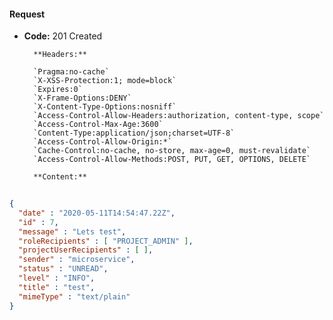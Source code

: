 #### Request

* **Code:** 201 Created

        **Headers:**

        `Pragma:no-cache`
        `X-XSS-Protection:1; mode=block`
        `Expires:0`
        `X-Frame-Options:DENY`
        `X-Content-Type-Options:nosniff`
        `Access-Control-Allow-Headers:authorization, content-type, scope`
        `Access-Control-Max-Age:3600`
        `Content-Type:application/json;charset=UTF-8`
        `Access-Control-Allow-Origin:*`
        `Cache-Control:no-cache, no-store, max-age=0, must-revalidate`
        `Access-Control-Allow-Methods:POST, PUT, GET, OPTIONS, DELETE`

        **Content:**

```json
    
{
  "date" : "2020-05-11T14:54:47.22Z",
  "id" : 7,
  "message" : "Lets test",
  "roleRecipients" : [ "PROJECT_ADMIN" ],
  "projectUserRecipients" : [ ],
  "sender" : "microservice",
  "status" : "UNREAD",
  "level" : "INFO",
  "title" : "test",
  "mimeType" : "text/plain"
}
```
